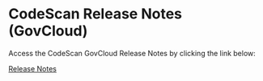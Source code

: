 # CodeScan Release Notes (GovCloud)

Access the CodeScan GovCloud Release Notes by clicking the link below:&#x20;

[Release Notes](https://autorabit-knowledge-base.gitbook.io/autorabit-govcloud/piYsAhCFxrQRlfTmmBNK/codescan-for-government/release-notes/codescan-gov-edition#codescan-changelog-for-release-gov-25.1.4-july-2025)
